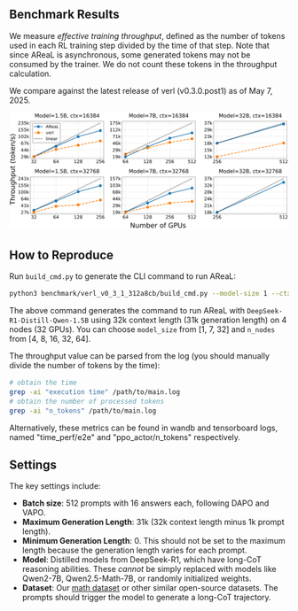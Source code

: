 ## Benchmark Results

We measure *effective training throughput*, defined as the number of tokens used in each RL training step divided by the time of that step. Note that since AReaL is asynchronous, some generated tokens may not be consumed by the trainer. We do not count these tokens in the throughput calculation.

We compare against the latest release of verl (v0.3.0.post1) as of May 7, 2025.

![Throughput Comparison](scaling_trend_vs_verl.png)

## How to Reproduce

Run `build_cmd.py` to generate the CLI command to run AReaL:

```bash
python3 benchmark/verl_v0_3_1_312a8cb/build_cmd.py --model-size 1 --ctx 32768 --n-nodes 4
```

The above command generates the command to run AReaL with `DeepSeek-R1-Distill-Qwen-1.5B` using 32k context length (31k generation length) on 4 nodes (32 GPUs). You can choose `model_size` from [1, 7, 32] and `n_nodes` from [4, 8, 16, 32, 64].

The throughput value can be parsed from the log (you should manually divide the number of tokens by the time):

```bash
# obtain the time
grep -ai "execution time" /path/to/main.log
# obtain the number of processed tokens
grep -ai "n_tokens" /path/to/main.log
```

Alternatively, these metrics can be found in wandb and tensorboard logs, named "time_perf/e2e" and "ppo_actor/n_tokens" respectively.

## Settings

The key settings include:

+ **Batch size**: 512 prompts with 16 answers each, following DAPO and VAPO.
+ **Maximum Generation Length**: 31k (32k context length minus 1k prompt length).
+ **Minimum Generation Length**: 0. This should not be set to the maximum length because the generation length varies for each prompt.
+ **Model**: Distilled models from DeepSeek-R1, which have long-CoT reasoning abilities. These *cannot* be simply replaced with models like Qwen2-7B, Qwen2.5-Math-7B, or randomly initialized weights.
+ **Dataset**: Our [math dataset](https://huggingface.co/datasets/inclusionAI/AReaL-boba-Data) or other similar open-source datasets. The prompts should trigger the model to generate a long-CoT trajectory.
